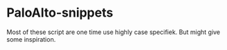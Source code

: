 # PaloAlto-snippets
Most of these script are one time use highly case specifiek. But might give some inspiration. 
